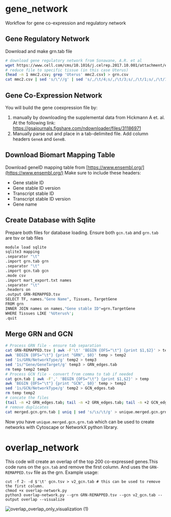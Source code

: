 # gene_network
Workflow for gene co-expression and regulatory network 
## Gene Regulatory Network 
Download and make grn.tab file
```bash
# download gene regulatory network from Sonawane, A.R. et al
wget https://www.cell.com/cms/10.1016/j.celrep.2017.10.001/attachment/e7309c03-e579-4119-a95e-376ab2066cbb/mmc2.csv
# reduce file to specific tissue (in this case Uterus)
(head -n 1 mmc2.csv; grep 'Uterus' mmc2.csv) > grn.csv
cat mmc2.csv | sed 's/\"//g' | sed 's/,/\t/4;s/,/\t/3;s/,/\t/1;s/,/\t/1' > grn.tab #Convert to tab-delimited format
```
## Gene Co-Expression Network

You will build the gene coexpression file by:
1. manually by downloading the supplemental data from Hickmann A et. al. At the following link: https://gsajournals.figshare.com/ndownloader/files/31186971
2. Manually parse out and place in a tab-delimited file. Add column headers `GeneA` and `GeneB`.


## Download Biomart Mapping Table
Download geneID mapping table from [https://www.ensembl.org/](https://www.ensembl.org/) 
Make sure to include these headers:
- Gene stable ID
- Gene stable ID version
- Transcript stable ID
- Transcript stable ID version
- Gene name
##  Create Database with Sqlite
Prepare both files for database loading. 
Ensure both `gcn.tab` and `grn.tab` are tsv or tab files 

```bash
module load sqlite
sqlite3 mapping
.separator "\t"
.import grn.tab grn
.separator "\t"
.import gcn.tab gcn
.mode csv
.import mart_export.txt names
.separator "\t"
.headers on
.output GRN-REMAPPED.tsv
SELECT TF, names."Gene Name", Tissues, TargetGene
FROM grn
INNER JOIN names on names."Gene stable ID"=grn.TargetGene
WHERE Tissues LIKE '%Uterus%'; 
.quit
```

## Merge GRN and GCN

```bash
# Process GRN file - ensure tab separation
cat GRN-REMAPPED.tsv | awk -F'\t' 'BEGIN {OFS="\t"} {print $1,$2}' > temp
awk 'BEGIN {OFS="\t"} {print "GRN", $0}' temp > temp2
sed '1s/GRN/NetworkType/g' temp2 > temp3
sed '1s/"Gene/GeneTarget/g' temp3 > GRN_edges.tab
rm temp temp2 temp3
# Process GCN file - convert from comma to tab if needed
cat gcn.tab | awk -F',' 'BEGIN {OFS="\t"} {print $1,$2}' > temp
awk 'BEGIN {OFS="\t"} {print "GCN", $0}' temp > temp2
sed '1s/GCN/NetworkType/g' temp2 > GCN_edges.tab
rm temp temp2
# concate the files
(tail -n +2 GRN_edges.tab; tail -n +2 GRN_edges.tab; tail -n +2 GCN_edges.tab) > merged.gcn.grn.tab
# remove duplicates
cat merged.gcn.grn.tab | uniq | sed 's/\s/\t/g' > unique.merged.gcn.grn.tab
```

Now you have `unique.merged.gcn.grn.tab` which can be used to create networks with Cytoscape or NetworkX python library.

# overlap_network
This code will create an overlap of the top 200 co-expressed genes.This code runs on the `gcn.tab` and remove the first column. And uses the `GRN-REMAPPED.tsv` file as the grn.
Example usage:
```
cut -f 2- -d $'\t' gcn.tsv > v2_gcn.tab # this can be used to remove the first column.
chmod +x overlap-network.py
python3 overlap-network.py --grn GRN-REMAPPED.tsv --gcn v2_gcn.tab --output overlap --visualize
```
![overlap_overlap_only_visualization (1)](https://github.com/user-attachments/assets/ec3080ce-c023-46f9-9d4e-003c8ca26326)

